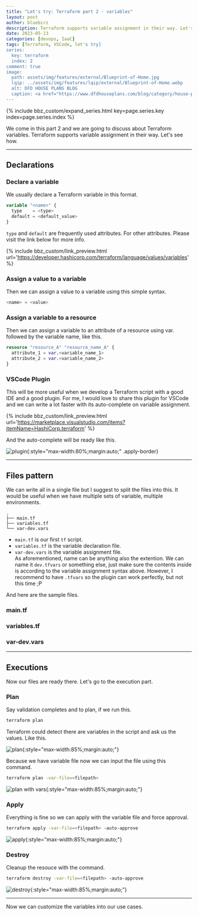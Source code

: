 ```yaml
---
title: "Let's try: Terraform part 2 - variables"
layout: post
author: bluebirz
description: Terraform supports variable assignment in their way. Let's see how.
date: 2023-05-13
categories: [devops, IaaC]
tags: [Terraform, VSCode, let's try]
series:
  key: terraform
  index: 2
comment: true
image:
  path: assets/img/features/external/Blueprint-of-Home.jpg
  lqip: ../assets/img/features/lqip/external/Blueprint-of-Home.webp
  alt: DFD HOUSE PLANS BLOG
  caption: <a href="https://www.dfdhouseplans.com/blog/category/house-plans/">DFD HOUSE PLANS BLOG</a>
---
```


{% include bbz_custom/expand_series.html key=page.series.key index=page.series.index %}

We come in this part 2 and we are going to discuss about Terraform variables. Terraform supports variable assignment in their way. Let's see how.

---

## Declarations

### Declare a variable

We usually declare a Terraform variable  in this format.

```terraform
variable "<name>" {
  type    = <type>
  default = <default_value>
}
```

`type` and `default` are frequently used attributes. For other attributes. Please visit the link below for more info.

{% include bbz_custom/link_preview.html url='<https://developer.hashicorp.com/terraform/language/values/variables>' %}

### Assign a value to a variable

Then we can assign a value to a variable using this simple syntax.

```terraform
<name> = <value>
```

### Assign a variable to a resource

Then we can assign a variable to an attribute of a resource using var. followed by the variable name, like this.

```terraform
resource "resource_A" "resource_name_A" {
  attribute_1 = var.<variable_name_1>
  attribute_2 = var.<variable_name_2>
}
```

### VSCode Plugin

This will be more useful when we develop a Terraform script with a good IDE and a good plugin. For me, I would love to share this plugin for VSCode and we can write a lot faster with its auto-complete on variable assignment.

{% include bbz_custom/link_preview.html url='<https://marketplace.visualstudio.com/items?itemName=HashiCorp.terraform>' %}

And the auto-complete will be ready like this.

![plugin](https://bluebirzdotnet.s3.ap-southeast-1.amazonaws.com/terraform/p2/01-auto-complete.png){:style="max-width:80%;margin:auto;" .apply-border}

---

## Files pattern

We can write all in a single file but I suggest to split the files into this. It would be useful when we have multiple sets of variable, multiple environments.

```
.
├── main.tf
├── variables.tf
└── var-dev.vars
```

- `main.tf` is our first `tf` script.
- `variables.tf` is the variable declaration file.
- `var-dev.vars` is the variable assignment file.  
  As aforementioned, name can be anything also the extention. We can name it `dev.tfvars` or something else, just make sure the contents inside is according to the variable assignment syntax above. However, I recommend to have `.tfvars` so the plugin can work perfectly, but not this time ;P

And here are the sample files.

### main.tf

<script src="https://gist.github.com/bluebirz/04e9663fc3e41dc47e514cd8954566b7.js?file=main.tf"></script>

### variables.tf

<script src="https://gist.github.com/bluebirz/04e9663fc3e41dc47e514cd8954566b7.js?file=variables.tf"></script>

### var-dev.vars

<script src="https://gist.github.com/bluebirz/04e9663fc3e41dc47e514cd8954566b7.js?file=var-dev.vars"></script>

---

## Executions

Now our files are ready there. Let's go to the execution part.

### Plan

Say validation completes and to plan, if we run this.

```sh
terraform plan
```

Terraform could detect there are variables in the script and ask us the values. Like this.

![plan](https://bluebirzdotnet.s3.ap-southeast-1.amazonaws.com/terraform/p2/02-plan-no-file.png){:style="max-width:85%;margin:auto;"}

Because we have variable file now we can input the file using this command.

```sh
terraform plan -var-file=<filepath>
```

![plan with vars](https://bluebirzdotnet.s3.ap-southeast-1.amazonaws.com/terraform/p2/03-plan-with-file.png){:style="max-width:85%;margin:auto;"}

### Apply

Everything is fine so we can apply with the variable file and force approval.

```sh
terraform apply -var-file=<filepath> -auto-approve
```

![apply](https://bluebirzdotnet.s3.ap-southeast-1.amazonaws.com/terraform/p2/04-apply-with-file.png){:style="max-width:85%;margin:auto;"}

### Destroy

Cleanup the resouce with the command.

```sh
terraform destroy -var-file=<filepath> -auto-approve
```

![destroy](https://bluebirzdotnet.s3.ap-southeast-1.amazonaws.com/terraform/p2/05-destroy-with-file.png){:style="max-width:85%;margin:auto;"}

---

Now we can customize the variables into our use cases.
